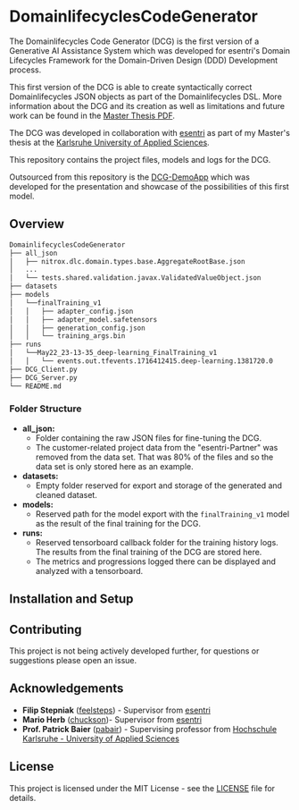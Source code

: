 # DomainlifecyclesCodeGenerator
The Domainlifecycles Code Generator (DCG) is the first version of a Generative AI Assistance System which was developed for esentri's Domain Lifecycles Framework for the Domain-Driven Design (DDD) Development process.

This first version of the DCG is able to create syntactically correct Domainlifecycles JSON objects as part of the Domainlifecycles DSL. More information about the DCG and its creation as well as limitations and future work can be found in the [Master Thesis PDF](Master-Thesis_Götz-Henrik_Wiegand_2024.pdf). 

The DCG was developed in collaboration with [esentri](https://esentri.com/) as part of my Master's thesis at the [Karlsruhe University of Applied Sciences](https://www.h-ka.de/). 

This repository contains the project files, models and logs for the DCG.

Outsourced from this repository is the [DCG-DemoApp](https://github.com/Tr33Bug/DCG-DemoApp) which was developed for the presentation and showcase of the possibilities of this first model. 


## Overview

```bash
DomainlifecyclesCodeGenerator
├── all_json
│   ├── nitrox.dlc.domain.types.base.AggregateRootBase.json
│   ...
│   └── tests.shared.validation.javax.ValidatedValueObject.json
├── datasets
├── models
│   └──finalTraining_v1
│   │   ├── adapter_config.json
│   │   ├── adapter_model.safetensors
│   │   ├── generation_config.json
│   │   └── training_args.bin
├── runs
│   └──May22_23-13-35_deep-learning_FinalTraining_v1
│   │   └── events.out.tfevents.1716412415.deep-learning.1381720.0
├── DCG_Client.py
├── DCG_Server.py
└── README.md
```

### Folder Structure
- **all_json:** 
    - Folder containing the raw JSON files for fine-tuning the DCG. 
    - The customer-related project data from the "esentri-Partner" was removed from the data set. That was 80% of the files and so the data set is only stored here as an example.
- **datasets:**
    - Empty folder reserved for export and storage of the generated and cleaned dataset.
- **models:**
    - Reserved path for the model export with the `finalTraining_v1` model as the result of the final training for the DCG. 
- **runs:**
    - Reserved tensorboard callback folder for the training history logs. The results from the final training of the DCG are stored here. 
    - The metrics and progressions logged there can be displayed and analyzed with a tensorboard.

## Installation and Setup



## Contributing
This project is not being actively developed further, for questions or suggestions please open an issue.

## Acknowledgements
- **Filip Stepniak** ([feelsteps](https://github.com/feelsteps)) - Supervisor from [esentri](https://esentri.com/)
- **Mario Herb** ([chuckson](https://github.com/chuckson))- Supervisor from [esentri](https://esentri.com/)
- **Prof. Patrick Baier** ([pabair](https://github.com/pabair)) - Supervising professor from [Hochschule Karlsruhe - University of Applied Sciences](https://www.h-ka.de/)

## License
This project is licensed under the MIT License - see the [LICENSE](LICENSE) file for details.